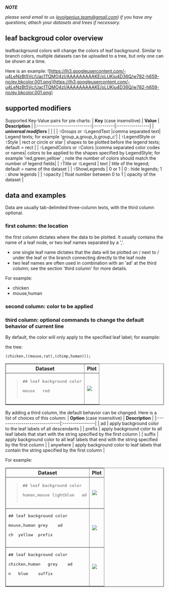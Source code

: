 

**_NOTE_**

_please send email to us (evolgenius.team@gmail.com) if you have any questions; attach your datasets and trees if necessary._

## leaf backgroud color overview ##

leafbackground colors will change the colors of leaf background. Similar to branch colors, multiple datasets can be uploaded to a tree, but only one can be shown at a time.

Here is an example:
![https://lh3.googleusercontent.com/-u4LeNzBt5Vc/Uac1TQMO4zI/AAAAAAAAAKE/oLUKiu4D36Q/w782-h659-no/ev.bkcolor.001.png](https://lh3.googleusercontent.com/-u4LeNzBt5Vc/Uac1TQMO4zI/AAAAAAAAAKE/oLUKiu4D36Q/w782-h659-no/ev.bkcolor.001.png)

## supported modifiers ##

Supported Key-Value pairs for pie charts:
| **Key** (case insensitive) | **Value** | **Description** |
|:---------------------------|:----------|:----------------|
| _**universal modifiers**_  |  |  |
| `!`Groups or `!`LegendText |comma separated text| Legend texts; for example 'group\_a,group\_b,group\_c'|
| `!`LegendStyle or `!`Style  | rect or circle or star | shapes to be plotted before the legend texts; default = rect |
| `!`LegendColors or `!`Colors |comma separated color codes or names| colors to be applied to the shapes specified by LegendStyle; for example 'red,green,yellow' ; note the number of colors should match the number of legend fields|
| `!`Title or `!`Legend | text | title of the legend; default = name of the dataset |
| `!`ShowLegends | 0 or 1 | 0 : hide legends; 1 : show legends |
| `!`opacity | float number between 0 to 1 | opacity of the dataset |


## data and examples ##
Data are usually tab-delimited three-column texts, with the third column optional.

### first column: the location ###
the first column dictates where the data to be plotted. It usually contains the name of a leaf node, or two leaf names separated by a ','.

  * one single leaf name dictates that the data will be plotted on / next to / under the leaf or the branch connecting directly to the leaf node
  * two leaf names are often used in combination with an 'ad' at the third column; see the section 'third column' for more details.

For example:
  * chicken
  * mouse,human

### second column: color to be applied ###

### third column: optional commands to change the default behavior of current line ###
By default, the color will only apply to the specified leaf label; for example:

the tree:
```
(chicken,((mouse,rat),(chimp,human)));
```

<table border='1'>
<tr>
<th>Dataset</th>
<th>Plot</th>
</tr>
<tr>
<td>
<blockquote><pre>
## leaf background color<br>
mouse	red<br>
</pre>
</td><td>
<img src='https://www.evernote.com/shard/s130/sh/16cfca45-4a27-4f0b-8e91-7fe9ff383186/616179c9c839f22f0c502d3ae3e75918/res/1615093d-b41d-4a27-b6a8-4def78fd949e/skitch.png' />
</td></tr>
</table></blockquote>

By adding a third column, the default behavior can be changed. Here is a list of choices of this column:
| **Option** (case insensitive) | **Description** |
|:------------------------------|:----------------|
| ad | apply background color to the leaf labels of all descendants |
| prefix | apply background color to all leaf labels that start with the string specified by the first column |
| suffix | apply background color to all leaf labels that end with the string specified by the first column |
| anywhere | apply background color to leaf labels that contain the string specified by the first column |

For example:

<table border='1'>
<tr>
<th>Dataset</th>
<th>Plot</th>
</tr>
<tr><td>
<blockquote><pre>
## leaf background color<br>
human,mouse	lightblue	ad<br>
</pre>
</td><td>
<img src='https://www.evernote.com/shard/s130/sh/de0e321a-a466-49ff-accd-96fe56af3943/a1713af3227f1b92028025da1c1dd671/res/ec8411e1-c751-4413-a924-29898686fcd7/skitch.png' />
</td></tr>
<tr><td>
<pre>
## leaf background color<br>
mouse,human	grey	ad<br>
ch	yellow	prefix<br>
</pre>
</td><td>
<img src='https://www.evernote.com/shard/s130/sh/1c2587f9-0595-4dcc-9cf3-a2a45dc7645b/2d80981fcbbdf87aad3c37c667715fd1/res/2762b683-8636-481d-b318-6a0cc81d24ef/skitch.png' />
</td></tr>
<tr><td>
<pre>
## leaf background color<br>
chicken,human	grey	ad<br>
n	blue	suffix<br>
</pre>
</td><td>
<img src='https://www.evernote.com/shard/s130/sh/a8b7dbb2-a449-4d21-9f21-458569a4159c/13e81bc60f07de06f6ffb0abfe2a2e96/res/b35b83ea-3b8c-4e21-8b7e-88e7442884f7/skitch.png' />
</td></tr></table>
